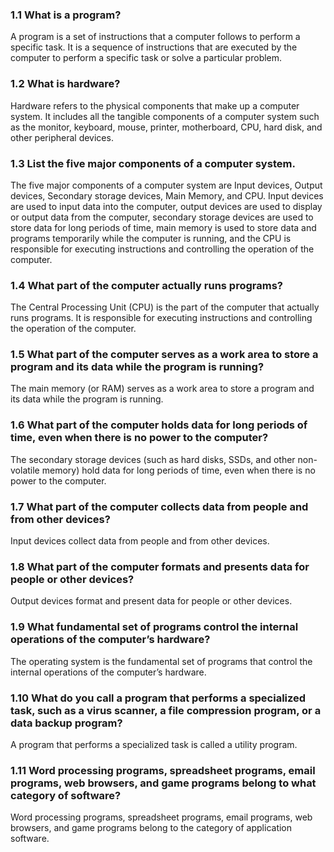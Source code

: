 ### 1.1 What is a program?
A program is a set of instructions that a computer follows to perform a specific task. It is a sequence of instructions that are executed by the computer to perform a specific task or solve a particular problem.


### 1.2 What is hardware?
Hardware refers to the physical components that make up a computer system. It includes all the tangible components of a computer system such as the monitor, keyboard, mouse, printer, motherboard, CPU, hard disk, and other peripheral devices.


### 1.3 List the five major components of a computer system.
The five major components of a computer system are Input devices, Output devices, Secondary storage devices, Main Memory, and CPU. Input devices are used to input data into the computer, output devices are used to display or output data from the computer, secondary storage devices are used to store data for long periods of time, main memory is used to store data and programs temporarily while the computer is running, and the CPU is responsible for executing instructions and controlling the operation of the computer.


### 1.4 What part of the computer actually runs programs?
The Central Processing Unit (CPU) is the part of the computer that actually runs programs. It is responsible for executing instructions and controlling the operation of the computer.


### 1.5 What part of the computer serves as a work area to store a program and its data while the program is running?
The main memory (or RAM) serves as a work area to store a program and its data while the program is running.


### 1.6 What part of the computer holds data for long periods of time, even when there is no power to the computer?
The secondary storage devices (such as hard disks, SSDs, and other non-volatile memory) hold data for long periods of time, even when there is no power to the computer.


### 1.7 What part of the computer collects data from people and from other devices?
Input devices collect data from people and from other devices.


### 1.8 What part of the computer formats and presents data for people or other devices?
Output devices format and present data for people or other devices.


### 1.9 What fundamental set of programs control the internal operations of the computer’s hardware?
The operating system is the fundamental set of programs that control the internal operations of the computer’s hardware.


### 1.10 What do you call a program that performs a specialized task, such as a virus scanner, a file compression program, or a data backup program?
A program that performs a specialized task is called a utility program.

### 1.11 Word processing programs, spreadsheet programs, email programs, web browsers, and game programs belong to what category of software?

Word processing programs, spreadsheet programs, email programs, web browsers, and game programs belong to the category of application software.
